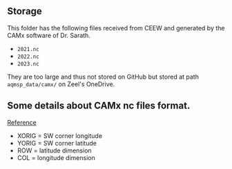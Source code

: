 ## Storage
This folder has the following files received from CEEW and generated by the CAMx software of Dr. Sarath.
* `2021.nc`
* `2022.nc`
* `2023.nc`

They are too large and thus not stored on GitHub but stored at path `aqmsp_data/camx/` on Zeel's OneDrive.

## Some details about CAMx nc files format.

[Reference](https://camx-wp.azurewebsites.net/Files/CAMxUsersGuide_v7.10.pdf)

* XORIG = SW corner longitude
* YORIG = SW corner latitude
* ROW = latitude dimension
* COL = longitude dimension